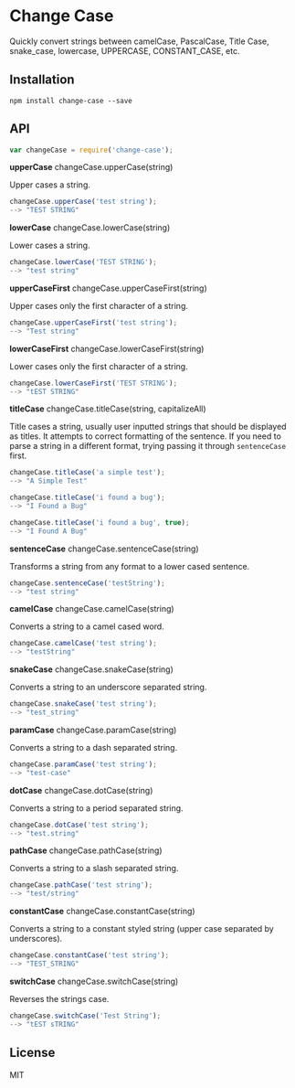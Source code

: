 # Change Case

Quickly convert strings between camelCase, PascalCase, Title Case, snake_case, lowercase, UPPERCASE, CONSTANT_CASE, etc.

## Installation

```
npm install change-case --save
```

## API

```js
var changeCase = require('change-case');
```

**upperCase** changeCase.upperCase(string)

Upper cases a string.

```js
changeCase.upperCase('test string');
--> "TEST STRING"
```

**lowerCase** changeCase.lowerCase(string)

Lower cases a string.

```js
changeCase.lowerCase('TEST STRING');
--> "test string"
```

**upperCaseFirst** changeCase.upperCaseFirst(string)

Upper cases only the first character of a string.

```js
changeCase.upperCaseFirst('test string');
--> "Test string"
```

**lowerCaseFirst** changeCase.lowerCaseFirst(string)

Lower cases only the first character of a string.

```js
changeCase.lowerCaseFirst('TEST STRING');
--> "tEST STRING"
```

**titleCase** changeCase.titleCase(string, capitalizeAll)

Title cases a string, usually user inputted strings that should be displayed as titles. It attempts to correct formatting of the sentence. If you need to parse a string in a different format, trying passing it through `sentenceCase` first.

```js
changeCase.titleCase('a simple test');
--> "A Simple Test"

changeCase.titleCase('i found a bug');
--> "I Found a Bug"

changeCase.titleCase('i found a bug', true);
--> "I Found A Bug"
```

**sentenceCase** changeCase.sentenceCase(string)

Transforms a string from any format to a lower cased sentence.

```js
changeCase.sentenceCase('testString');
--> "test string"
```

**camelCase** changeCase.camelCase(string)

Converts a string to a camel cased word.

```js
changeCase.camelCase('test string');
--> "testString"
```

**snakeCase** changeCase.snakeCase(string)

Converts a string to an underscore separated string.

```js
changeCase.snakeCase('test string');
--> "test_string"
```

**paramCase** changeCase.paramCase(string)

Converts a string to a dash separated string.

```js
changeCase.paramCase('test string');
--> "test-case"
```

**dotCase** changeCase.dotCase(string)

Converts a string to a period separated string.

```js
changeCase.dotCase('test string');
--> "test.string"
```

**pathCase** changeCase.pathCase(string)

Converts a string to a slash separated string.

```js
changeCase.pathCase('test string');
--> "test/string"
```

**constantCase** changeCase.constantCase(string)

Converts a string to a constant styled string (upper case separated by underscores).

```js
changeCase.constantCase('test string');
--> "TEST_STRING"
```

**switchCase** changeCase.switchCase(string)

Reverses the strings case.

```js
changeCase.switchCase('Test String');
--> "tEST sTRING"
```

## License

MIT
